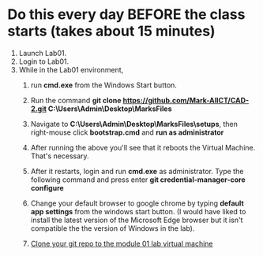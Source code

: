 
# Do this every day **BEFORE** the class starts (takes about 15 minutes)
1. Launch Lab01.
2. Login to Lab01.
3. While in the Lab01 environment,
   1. run **cmd.exe** from the Windows  Start button.
   2. Run the command **git clone https://github.com/Mark-AIICT/CAD-2.git C:\Users\Admin\Desktop\MarksFiles**
   3. Navigate to **C:\Users\Admin\Desktop\MarksFiles\setups**, then right-mouse click **bootstrap.cmd** and **run as administrator**
   4. After running the above you'll see that it reboots the Virtual Machine. That's necessary.
   5. After it restarts, login and run **cmd.exe** as administrator. Type the following command and press enter **git credential-manager-core configure**

   6. Change your default browser to google chrome by typing **default app settings** from the windows start button. (I would have liked to install the latest version of the Microsoft Edge browser but it isn't compatible the the version of Windows in the lab).
   7.  [Clone your git repo to the module 01 lab virtual machine](usingGitHubToSaveYourWork.md)